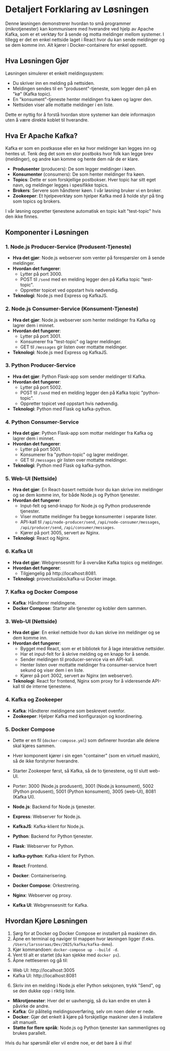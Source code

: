 # Detaljert Forklaring av Løsningen

Denne løsningen demonstrerer hvordan to små programmer (mikrotjenester) kan kommunisere med hverandre ved hjelp av Apache Kafka, som er et verktøy for å sende og motta meldinger mellom systemer. I tillegg er det en enkel nettside laget i React hvor du kan sende meldinger og se dem komme inn. Alt kjører i Docker-containere for enkel oppsett.

## Hva Løsningen Gjør

Løsningen simulerer et enkelt meldingssystem:
- Du skriver inn en melding på nettsiden.
- Meldingen sendes til en "produsent"-tjeneste, som legger den på en "kø" (Kafka topic).
- En "konsument"-tjeneste henter meldingen fra køen og lagrer den.
- Nettsiden viser alle mottatte meldinger i en liste.

Dette er nyttig for å forstå hvordan store systemer kan dele informasjon uten å være direkte koblet til hverandre.

## Hva Er Apache Kafka?

Kafka er som en postkasse eller en kø hvor meldinger kan legges inn og hentes ut. Tenk deg det som en stor postboks hvor folk kan legge brev (meldinger), og andre kan komme og hente dem når de er klare.

- **Produsenter** (producers): De som legger meldinger i køen.
- **Konsumenter** (consumers): De som henter meldinger fra køen.
- **Topics**: Dette er som forskjellige postbokser. Hver topic har sitt eget navn, og meldinger legges i spesifikke topics.
- **Brokers**: Servere som håndterer køen. I vår løsning bruker vi en broker.
- **Zookeeper**: Et hjelpeverktøy som hjelper Kafka med å holde styr på ting som topics og brokers.

I vår løsning oppretter tjenestene automatisk en topic kalt "test-topic" hvis den ikke finnes.


## Komponenter i Løsningen

### 1. Node.js Producer-Service (Produsent-Tjeneste)
- **Hva det gjør**: Node.js webserver som venter på forespørsler om å sende meldinger.
- **Hvordan det fungerer**:
  - Lytter på port 3000.
  - POST til `/send` med en melding legger den på Kafka topic "test-topic".
  - Oppretter topicet ved oppstart hvis nødvendig.
- **Teknologi**: Node.js med Express og KafkaJS.

### 2. Node.js Consumer-Service (Konsument-Tjeneste)
- **Hva det gjør**: Node.js webserver som henter meldinger fra Kafka og lagrer dem i minnet.
- **Hvordan det fungerer**:
  - Lytter på port 3001.
  - Konsumerer fra "test-topic" og lagrer meldinger.
  - GET til `/messages` gir listen over mottatte meldinger.
- **Teknologi**: Node.js med Express og KafkaJS.

### 3. Python Producer-Service
- **Hva det gjør**: Python Flask-app som sender meldinger til Kafka.
- **Hvordan det fungerer**:
  - Lytter på port 5002.
  - POST til `/send` med en melding legger den på Kafka topic "python-topic".
  - Oppretter topicet ved oppstart hvis nødvendig.
- **Teknologi**: Python med Flask og kafka-python.

### 4. Python Consumer-Service
- **Hva det gjør**: Python Flask-app som mottar meldinger fra Kafka og lagrer dem i minnet.
- **Hvordan det fungerer**:
  - Lytter på port 5001.
  - Konsumerer fra "python-topic" og lagrer meldinger.
  - GET til `/messages` gir listen over mottatte meldinger.
- **Teknologi**: Python med Flask og kafka-python.

### 5. Web-UI (Nettside)
- **Hva det gjør**: En React-basert nettside hvor du kan skrive inn meldinger og se dem komme inn, for både Node.js og Python tjenester.
- **Hvordan det fungerer**:
  - Input-felt og send-knapp for Node.js og Python produserende tjenester.
  - Viser mottatte meldinger fra begge konsumenter i separate lister.
  - API-kall til `/api/node-producer/send`, `/api/node-consumer/messages`, `/api/producer/send`, `/api/consumer/messages`.
  - Kjører på port 3005, servert av Nginx.
- **Teknologi**: React og Nginx.

### 6. Kafka UI
- **Hva det gjør**: Webgrensesnitt for å overvåke Kafka topics og meldinger.
- **Hvordan det fungerer**:
  - Tilgjengelig på http://localhost:8081.
- **Teknologi**: provectuslabs/kafka-ui Docker image.

### 7. Kafka og Docker Compose
- **Kafka**: Håndterer meldingene.
- **Docker Compose**: Starter alle tjenester og kobler dem sammen.

### 3. Web-UI (Nettside)
- **Hva det gjør**: En enkel nettside hvor du kan skrive inn meldinger og se dem komme inn.
- **Hvordan det fungerer**:
  - Bygget med React, som er et bibliotek for å lage interaktive nettsider.
  - Har et input-felt for å skrive melding og en knapp for å sende.
  - Sender meldingen til producer-service via en API-kall.
  - Henter listen over mottatte meldinger fra consumer-service hvert sekund og viser dem i en liste.
  - Kjører på port 3002, servert av Nginx (en webserver).
- **Teknologi**: React for frontend, Nginx som proxy for å videresende API-kall til de interne tjenestene.

### 4. Kafka og Zookeeper
- **Kafka**: Håndterer meldingene som beskrevet ovenfor.
- **Zookeeper**: Hjelper Kafka med konfigurasjon og koordinering.

### 5. Docker Compose
- Dette er en fil (`docker-compose.yml`) som definerer hvordan alle delene skal kjøres sammen.
- Hver komponent kjører i sin egen "container" (som en virtuell maskin), så de ikke forstyrrer hverandre.
- Starter Zookeeper først, så Kafka, så de to tjenestene, og til slutt web-UI.
- Porter: 3000 (Node.js produsent), 3001 (Node.js konsument), 5002 (Python produsent), 5001 (Python konsument), 3005 (web-UI), 8081 (Kafka UI).

- **Node.js**: Backend for Node.js tjenester.
- **Express**: Webserver for Node.js.
- **KafkaJS**: Kafka-klient for Node.js.
- **Python**: Backend for Python tjenester.
- **Flask**: Webserver for Python.
- **kafka-python**: Kafka-klient for Python.
- **React**: Frontend.
- **Docker**: Containerisering.
- **Docker Compose**: Orkestrering.
- **Nginx**: Webserver og proxy.
- **Kafka UI**: Webgrensesnitt for Kafka.

## Hvordan Kjøre Løsningen
1. Sørg for at Docker og Docker Compose er installert på maskinen din.
2. Åpne en terminal og naviger til mappen hvor løsningen ligger (f.eks. `/Users/larssoraas/Dev/2025/kafka/kafka-demo`).
3. Kjør kommandoen: `docker-compose up --build -d`.
4. Vent til alt er startet (du kan sjekke med `docker ps`).
5. Åpne nettleseren og gå til:
  - Web UI: http://localhost:3005
  - Kafka UI: http://localhost:8081
6. Skriv inn en melding i Node.js eller Python seksjonen, trykk "Send", og se den dukke opp i riktig liste.

- **Mikrotjenester**: Hver del er uavhengig, så du kan endre en uten å påvirke de andre.
- **Kafka**: Gir pålitelig meldingsoverføring, selv om noen deler er nede.
- **Docker**: Gjør det enkelt å kjøre på forskjellige maskiner uten å installere alt manuelt.
- **Støtte for flere språk**: Node.js og Python tjenester kan sammenlignes og brukes parallelt.

Hvis du har spørsmål eller vil endre noe, er det bare å si ifra!